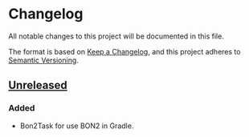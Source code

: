 # Changelog

All notable changes to this project will be documented in this file.

The format is based on [Keep a Changelog](https://keepachangelog.com/en/1.0.0/),
and this project adheres to [Semantic Versioning](https://semver.org/spec/v2.0.0.html).

## [Unreleased]

### Added

- Bon2Task for use BON2 in Gradle.

[unreleased]: https://github.com/MJaroslav/Bon2Gradle/compare/9e79296...HEAD
